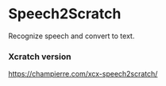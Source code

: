 # Speech2Scratch

Recognize speech and convert to text.

### Xcratch version

https://champierre.com/xcx-speech2scratch/
